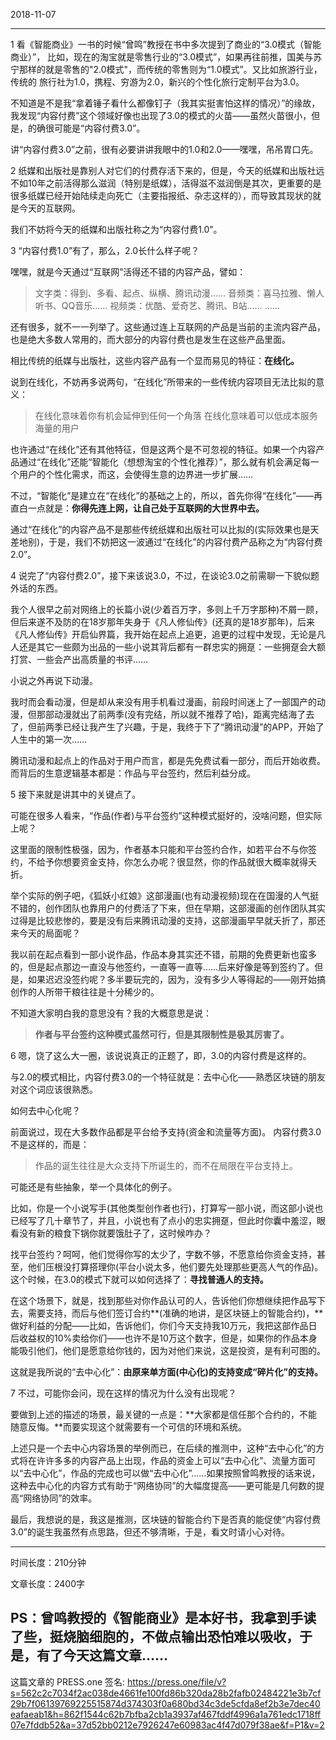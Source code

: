 2018-11-07

-----
1
看《智能商业》一书的时候“曾鸣”教授在书中多次提到了商业的“3.0模式（智能商业）”， 比如，现在的淘宝就是零售行业的“3.0模式”，如果再往前推，国美与苏宁那样的就是零售的"2.0模式"，而传统的零售则为“1.0模式”。又比如旅游行业，传统的
旅行社为1.0，携程、穷游为2.0，新兴的个性化旅行定制平台为3.0。

不知道是不是我“拿着锤子看什么都像钉子（我其实挺害怕这样的情况）”的缘故，我发现“内容付费”这个领域好像也出现了3.0的模式的火苗——虽然火苗很小，但是，的确很可能是“内容付费3.0”。

讲“内容付费3.0”之前，很有必要讲讲我眼中的1.0和2.0——嘿嘿，吊吊胃口先。


2
纸媒和出版社是靠别人对它们的付费存活下来的，但是，今天的纸媒和出版社远不如10年之前活得那么滋润（特别是纸媒），活得滋不滋润倒是其次，更重要的是很多纸媒已经开始陆续走向死亡（主要指报纸、杂志这样的），而导致其现状的就是今天的互联网。

我们不妨将今天的纸媒和出版社称之为“内容付费1.0”。

3
“内容付费1.0”有了，那么，2.0长什么样子呢？

嘿嘿，就是今天通过“互联网”活得还不错的内容产品，譬如：
>文字类：得到、多看、起点、纵横、腾讯动漫……
音频类：喜马拉雅、懒人听书、QQ音乐……
视频类：优酷、爱奇艺、腾讯、B站……
……

还有很多，就不一一列举了。这些通过连上互联网的产品是当前的主流内容产品，也是绝大多数人常用的，而大部分的内容付费也是发生在这些产品里面。

相比传统的纸媒与出版社，这些内容产品有一个显而易见的特征：**在线化。**

说到在线化，不妨再多说两句，“在线化”所带来的一些传统内容项目无法比拟的意义：
>在线化意味着你有机会延伸到任何一个角落
在线化意味着可以低成本服务海量的用户

也许通过“在线化”还有其他特征，但是这两个是不可忽视的特征。如果一个内容产品通过“在线化”还能“智能化（想想淘宝的个性化推荐）”，那么就有机会满足每一个用户的个性化需求，而这，会使得生意的边界进一步扩展……

不过，“智能化”是建立在“在线化”的基础之上的，所以，首先你得“在线化”——再直白一点就是：**你得先连上网，让自己处于互联网的大世界中去。**

通过“在线化”的内容产品不是那些传统纸媒和出版社可以比拟的(实际效果也是天差地别)，于是，我们不妨把这一波通过“在线化”的内容付费产品称之为“内容付费2.0”。

4
说完了“内容付费2.0”，接下来该说3.0，不过，在谈论3.0之前需聊一下貌似题外话的东西。

我个人很早之前对网络上的长篇小说(少着百万字，多则上千万字那种)不屑一顾，但后来遂不及防的在18岁那年失身于《凡人修仙传》(还真的是18岁那年)，后来《凡人修仙传》开启仙界篇，我开始在起点上追更，追更的过程中发现，无论是凡人还是其它一些颇为出品的一些小说其背后都有一群忠实的拥趸：一些拥趸会大额打赏、一些会产出高质量的书评……

小说之外再说下动漫。

我时而会看动漫，但是却从来没有用手机看过漫画，前段时间迷上了一部国产的动漫，但那部动漫就出了前两季(没有完结，所以就不推荐了哈)，距离完结海了去了，但前两季已经让我产生了兴趣，于是，我终于下了“腾讯动漫”的APP，开始了人生中的第一次……

腾讯动漫和起点上的作品对于用户而言，都是先免费试看一部分，而后开始收费。而背后的生意逻辑基本都是：作品与平台签约，然后利益分成。

5
接下来就是讲其中的关键点了。

可能在很多人看来，“作品(作者)与平台签约”这种模式挺好的，没啥问题，但实际上呢？

这里面的限制性极强，因为，作者基本只能和平台签约合作，如若平台不与你签约，不给予你想要资金支持，你怎么办呢？很显然，你的作品就很大概率就得夭折。

举个实际的例子吧，《狐妖小红娘》这部漫画(也有动漫视频)现在在国漫的人气挺不错的，创作团队也靠用户的付费活了下来，但在早期，这部漫画的创作团队其实过得是比较悲惨的，要是没有后来腾讯动漫的支持，这部漫画早早就夭折了，那还来今天的局面呢？

我以前在起点看到一部小说作品，作品本身其实还不错，前期的免费更新也蛮多的，但是起点那边一直没与他签约，一直等一直等……后来好像是等到签约了。但是，如果迟迟没签约呢？多半要玩完的，因为，没有多少人等得起的——刚开始搞创作的人所带干粮往往是十分稀少的。

不知道大家明白我的意思没有？我的大概意思是说：
>**作者与平台签约这种模式虽然可行，但是其限制性是极其厉害了。**


6
嗯，饶了这么大一圈，该说说真正的正题了，即，3.0的内容付费是这样的。

与2.0的模式相比，内容付费3.0的一个特征就是：去中心化——熟悉区块链的朋友对这个词应该很熟悉。

如何去中心化呢？

前面说过，现在大多数作品都是平台给予支持(资金和流量等方面)。 内容付费3.0不是这样的，而是：
>作品的诞生往往是大众支持下所诞生的，而不在局限在平台支持上。

可能还是有些抽象，举一个具体化的例子。

比如，你是一个小说写手(其他类型创作者也行)，打算写一部小说，而这部小说也已经写了几十章节了，并且，小说也有了点小的忠实拥趸，但此时你囊中羞涩，眼看没有新的粮食下锅你就要饿肚子了，这时候咋办？

找平台签约？呵呵，他们觉得你写的太少了，字数不够，不愿意给你资金支持，甚至，他们压根没打算搭理你(平台小说太多，他们要先处理那些更高人气的作品)。这个时候，在3.0的模式下就可以如何选择了：**寻找普通人的支持。**

在这个场景下，就是，找到那些对你作品认可的人，告诉他们你想继续把作品写下去，需要支持，而后与他们签订合约**(准确的地讲，是区块链上的智能合约)，** 做好利益的分配——比如，告诉他们，你们今天支持我10万元，我把这部作品日后收益权的10%卖给你们——也许不是10万这个数字，但是，如果你的作品本身能吸引他们，他们是愿意给你钱的，因为对他们来说，这是投资，是有利可图的。

这就是我所说的“去中心化”：**由原来单方面(中心化)的支持变成“碎片化”的支持。**

7
不过，可能你会问，现在这样的情况为什么没有出现呢？

要做到上述的描述的场景，最关键的一点是：**大家都是信任那个合约的，不能随意反悔。**而要实现这个就需要有一个可信的环境和系统。

上述只是一个去中心内容场景的举例而已，在后续的推测中，这种“去中心化”的方式将在许许多多的内容产品上出现，作品的资金上可以“去中心化”、流量方面可以“去中心化”，作品的完成也可以做“去中心化”……如果按照曾鸣教授的话来说，这种去中心化的内容方式有助于“网络协同”的大幅度提高——更可能是几何数的提高“网络协同”的效率。

最后，我想说的是，我这是推测，区块链的智能合约下是否真的能促使“内容付费3.0”的诞生我虽然有点思路，但还不够清晰，于是，看文时请小心对待。

----
时间长度：210分钟

文章长度：2400字

PS：曾鸣教授的《智能商业》是本好书，我拿到手读了些，挺烧脑细胞的，不做点输出恐怕难以吸收，于是，有了今天这篇文章……
----
这篇文章的 PRESS.one 签名:
https://press.one/file/v?s=562c2c7034f2ac038de4661fe100fd86b320da28b2fafb02484221e3b7cf29b7f06139769225515874d374303f0a680bd34c3de5cfda8ef2b3e7dec40eafaeab1&h=862f1544c62b7bfba2cb1a3937af467fddf4996a1a761edc1718ff07e7fddb52&a=37d52bb0212e7926247e60983ac4f47d079f38ae&f=P1&v=2

